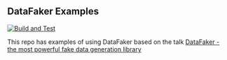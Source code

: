 ## DataFaker Examples

[![Build and Test](https://github.com/eliasnogueira/datafaker-examples/actions/workflows/build-test.yml/badge.svg)](https://github.com/eliasnogueira/datafaker-examples/actions/workflows/build-test.yml)

This repo has examples of using DataFaker based on the
talk [DataFaker - the most powerful fake data generation library](https://speakerdeck.com/eliasnogueira/datafaker-the-most-poweful-fake-data-generation-library)